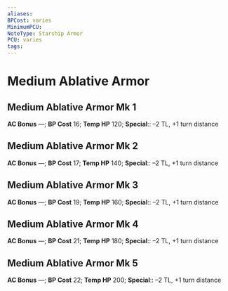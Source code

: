 ```yaml
---
aliases: 
BPCost: varies
MinimumPCU: 
NoteType: Starship Armor
PCU: varies
tags: 
---
```


# Medium Ablative Armor

## Medium Ablative Armor Mk 1

**AC Bonus** —; **BP Cost** 16; **Temp HP** 120;
**Special**:: –2 TL, +1 turn distance

## Medium Ablative Armor Mk 2

**AC Bonus** —; **BP Cost** 17; **Temp HP** 140;
**Special**:: –2 TL, +1 turn distance

## Medium Ablative Armor Mk 3

**AC Bonus** —; **BP Cost** 19; **Temp HP** 160;
**Special**:: –2 TL, +1 turn distance

## Medium Ablative Armor Mk 4

**AC Bonus** —; **BP Cost** 21; **Temp HP** 180;
**Special**:: –2 TL, +1 turn distance

## Medium Ablative Armor Mk 5

**AC Bonus** —; **BP Cost** 22; **Temp HP** 200;
**Special**:: –2 TL, +1 turn distance
